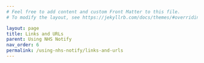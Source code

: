 ```yaml
---
# Feel free to add content and custom Front Matter to this file.
# To modify the layout, see https://jekyllrb.com/docs/themes/#overriding-theme-defaults

layout: page
title: Links and URLs
parent: Using NHS Notify
nav_order: 6
permalink: /using-nhs-notify/links-and-urls
---
```

